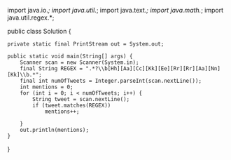 import java.io.*;
import java.util.*;
import java.text.*;
import java.math.*;
import java.util.regex.*;

public class Solution {

    private static final PrintStream out = System.out;

    public static void main(String[] args) {
        Scanner scan = new Scanner(System.in);
        final String REGEX = ".*?\\b[Hh][Aa][Cc][Kk][Ee][Rr][Rr][Aa][Nn][Kk]\\b.*";
        final int numOfTweets = Integer.parseInt(scan.nextLine());
        int mentions = 0;
        for (int i = 0; i < numOfTweets; i++) {
            String tweet = scan.nextLine();
            if (tweet.matches(REGEX))
                mentions++;

        }
        out.println(mentions);
    }
}
